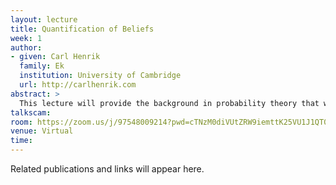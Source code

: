 ```yaml
---
layout: lecture
title: Quantification of Beliefs
week: 1
author:
- given: Carl Henrik
  family: Ek
  institution: University of Cambridge
  url: http://carlhenrik.com
abstract: >
  This lecture will provide the background in probability theory that we will make use of during the coming weeks. For many of you this will be things that you have seen before but we will try to provide a slightly different semantic to the purely mathematical concepts that we will use throughout the course.
talkscam:
room: https://zoom.us/j/97548009214?pwd=cTNzM0diVUtZRW9iemttK25VU1J1QT09
venue: Virtual
time:
---
```


Related publications and links will appear here.
